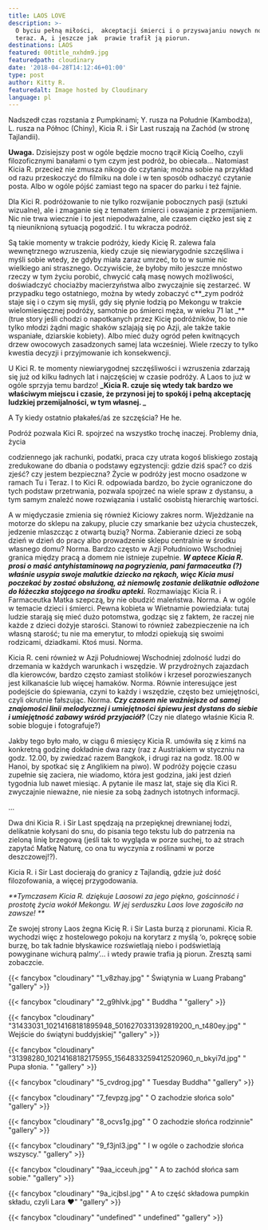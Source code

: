 ```yaml
---
title: LAOS LOVE
description: >-
  O byciu pełną miłości,  akceptacji śmierci i o przyswajaniu nowych norm. Tu i
  teraz. A, i jeszcze jak  prawie trafił ją piorun.
destinations: LAOS
featured: 00title_nxhdm9.jpg
featuredpath: cloudinary
date: '2018-04-28T14:12:46+01:00'
type: post
author: Kitty R.
featuredalt: Image hosted by Cloudinary
language: pl
---
```

Nadszedł czas rozstania z Pumpkinami; Y. rusza na Południe (Kambodża), L. rusza na Północ (Chiny), Kicia R. i Sir Last ruszają na Zachód (w stronę Tajlandii). 

**Uwaga.** Dzisiejszy post w ogóle będzie mocno trącił Kicią Coelho, czyli filozoficznymi banałami o tym czym jest podróż, bo obiecała... Natomiast Kicia R. przecież nie zmusza nikogo do czytania; można sobie na przykład od razu przeskoczyć do filmiku na dole i w ten sposób odhaczyć czytanie posta. Albo w ogóle pójść zamiast tego na spacer do parku i też fajnie. 

Dla Kici R. podróżowanie to nie tylko rozwijanie pobocznych pasji (sztuki wizualne), ale i zmaganie się z tematem śmierci i oswajanie z przemijaniem. Nic nie trwa wiecznie i to jest niepodważalne, ale czasem ciężko jest się z tą nieuniknioną sytuacją pogodzić. I tu wkracza podróż.

Są takie momenty w trakcie podróży, kiedy Kicię R. zalewa fala wewnętrznego wzruszenia, kiedy czuje się niewiarygodnie szczęśliwa i myśli sobie wtedy, że gdyby miała zaraz umrzeć, to to w sumie nic wielkiego ani strasznego. Oczywiście, że byłoby miło jeszcze mnóstwo rzeczy w tym życiu porobić, chwycić całą masę nowych możliwości, doświadczyć chociażby macierzyństwa albo zwyczajnie się zestarzeć. W przypadku tego ostatniego, można by wtedy zobaczyć c**_zym podróż staje się i o czym się myśli, gdy się płynie łodzią po Mekongu w trakcie wielomiesięcznej podróży, samotnie po śmierci męża, w wieku 71 lat _**(true story jeśli chodzi o napotkanych przez Kicię podróżników, bo to nie tylko młodzi żądni magic shaków szlajają się po Azji, ale także takie wspaniałe, dziarskie kobiety). Albo mieć duży ogród pełen kwitnących drzew owocowych zasadzonych samej lata wcześniej. Wiele rzeczy to tylko kwestia decyzji i przyjmowanie ich konsekwencji.

U Kici R. te momenty niewiarygodnej szczęśliwości i wzruszenia zdarzają się już od kilku ładnych lat i najczęściej w czasie podróży. A Laos to już w ogóle sprzyja temu bardzo! **_Kicia R. czuje się wtedy tak bardzo we właściwym miejscu i czasie, że przynosi jej to spokój i pełną akceptację ludzkiej przemijalności, w tym własnej. 
_**

A Ty kiedy ostatnio płakałeś/aś ze szczęścia? He he. 

Podróż pozwala Kici R. spojrzeć na wszystko trochę inaczej. Problemy dnia, życia

codziennego jak rachunki, podatki, praca czy utrata kogoś bliskiego zostają zredukowane do dbania o podstawy egzystencji: gdzie dziś spać? co dziś zjeść? czy jestem bezpieczna? Życie w podróży jest mocno osadzone w ramach Tu i Teraz. I to Kici R. odpowiada bardzo, bo życie ograniczone do tych podstaw przetrwania, pozwala spojrzeć na wiele spraw z dystansu, a tym samym znaleźć nowe rozwiązania i ustalić osobistą hierarchię wartości.  

A w międyczasie zmienia się również Kiciowy zakres norm. Wjeżdżanie na motorze do sklepu na zakupy, plucie czy smarkanie bez użycia chusteczek, jedzenie mlaszcząc z otwartą buzią? Norma. Zabieranie dzieci ze sobą dzień w dzień do pracy albo prowadzenie sklepu centralnie w środku własnego domu? Norma. Bardzo często w Azji Południowo Wschodniej granica między pracą a domem nie istnieje zupełnie. _**W aptece Kicia R. prosi o maść antyhistaminową na pogryzienia, pani farmaceutka (?) właśnie usypia swoje malutkie dziecko na rękach, więc Kicia musi poczekać by zostać obsłużoną, aż niemowlę zostanie delikatnie odłożone do łóżeczka stojącego na środku apteki.**_ Rozmawiając Kicia R. i Farmaceutka Matka szepczą, by nie obudzić maleństwa. Norma. A w ogóle w temacie dzieci i śmierci. Pewna kobieta w Wietnamie powiedziała: tutaj ludzie starają się mieć dużo potomstwa, godząc się z faktem, że raczej nie każde z dzieci dożyje starości. Stanowi to również zabezpieczenie na ich własną starość; tu nie ma emerytur, to młodzi opiekują się swoimi rodzicami, dziadkami. Ktoś musi. Norma. 

Kicia R. ceni również w Azji Południowej Wschodniej zdolność ludzi do drzemania w każdych warunkach i wszędzie. W przydrożnych zajazdach dla kierowców, bardzo często zamiast stolików i krzeseł porozwieszanych jest kilkanaście lub więcej hamaków. Norma. Równie interesujące jest podejście do śpiewania, czyni to każdy i wszędzie, często bez umiejętności, czyli okrutnie fałszując. Norma. **_Czy czasem nie ważniejsze od samej znajomości linii melodycznej i umiejętności śpiewu jest dystans do siebie i umiejętność zabawy wśród przyjaciół?_** (Czy nie dlatego właśnie Kicia R. sobie bloguje i fotografuje?)

Jakby tego było mało, w ciągu 6 miesięcy Kicia R. umówiła się z kimś na konkretną godzinę dokładnie dwa razy (raz z Austriakiem w styczniu na godz. 12.00, by zwiedzać razem Bangkok, i drugi raz na godz. 18.00 w Hanoi, by spotkać się z Anglikiem na piwo). W podróży pojęcie czasu zupełnie się zaciera, nie wiadomo, która jest godzina, jaki jest dzień tygodnia lub nawet miesiąc. A pytanie ile masz lat, staje się dla Kici R. zwyczajnie nieważne, nie niesie za sobą żadnych istotnych informacji. 

...

Dwa dni Kicia R. i Sir Last spędzają na przepięknej drewnianej łodzi, delikatnie kołysani do snu, do pisania tego tekstu lub do patrzenia na zieloną linię brzegową (jeśli tak to wygląda w porze suchej, to aż strach zapytać Matkę Naturę, co ona tu wyczynia z roślinami w porze deszczowej!?). 

Kicia R. i Sir Last docierają do granicy z Tajlandią, gdzie już dość filozofowania, a więcej przygodowania. 

_**Tymczasem Kicia R. dziękuje Laosowi za jego piękno, gościnność i prostotę życia wokół Mekongu. W jej serduszku Laos love zagościło na zawsze! 
**_

Ze swojej strony Laos żegna Kicię R. i Sir Lasta burzą z piorunami. Kicia R. wychodzi więc z hostelowego pokoju na korytarz z myślą ‘o, pokręcę sobie burzę, bo tak ładnie błyskawice rozświetlają niebo i podświetlają powyginane wichurą palmy’... i wtedy prawie trafia ją piorun. Zresztą sami zobaczcie.







{{< fancybox "cloudinary" "1_v8zhay.jpg" " Świątynia w Luang Prabang" "gallery" >}}

{{< fancybox "cloudinary" "2_g9hlvk.jpg" " Buddha " "gallery" >}}

{{< fancybox "cloudinary" "31433031_10214168181895948_5016270331392819200_n_t480ey.jpg" " Wejście do świątyni buddyjskiej" "gallery" >}}

{{< fancybox "cloudinary" "31398280_10214168182175955_1564833259412520960_n_bkyi7d.jpg" " Pupa słonia. " "gallery" >}}

{{< fancybox "cloudinary" "5_cvdrog.jpg" " Tuesday Buddha" "gallery" >}}

{{< fancybox "cloudinary" "7_fevpzg.jpg" " O zachodzie słońca solo" "gallery" >}}

{{< fancybox "cloudinary" "8_ocvs1g.jpg" " O zachodzie słońca rodzinnie" "gallery" >}}

{{< fancybox "cloudinary" "9_f3jnl3.jpg" " I w ogóle o zachodzie słońca wszyscy." "gallery" >}}

{{< fancybox "cloudinary" "9aa_icceuh.jpg" " A to zachód słońca sam sobie." "gallery" >}}

{{< fancybox "cloudinary" "9a_icjbsl.jpg" " A to część składowa pumpkin składu, czyli Lara ♥" "gallery" >}}

{{< fancybox "cloudinary" "undefined" " undefined" "gallery" >}}
